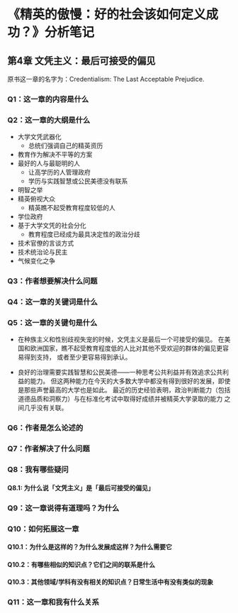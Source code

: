 # 《精英的傲慢：好的社会该如何定义成功？》分析笔记

## 第4章 文凭主义：最后可接受的偏见

原书这一章的名字为：Credentialism: The Last Acceptable Prejudice.

### Q1：这一章的内容是什么

### Q2：这一章的大纲是什么

- 大学文凭武器化
  - 总统们强调自己的精英资历
- 教育作为解决不平等的方案
- 最好的人与最聪明的人
  - 让高学历的人管理政府
  - 学历与实践智慧或公民美德没有联系
- 明智之举
- 精英俯视大众
  - 精英瞧不起受教育程度较低的人
- 学位政府
- 基于大学文凭的社会分化
  - 教育程度已经成为最具决定性的政治分歧
- 技术官僚的言谈方式
- 技术统治论与民主
- 气候变化之争

### Q3：作者想要解决什么问题

### Q4：这一章的关键词是什么

### Q5：这一章的关键句是什么

- 在种族主义和性别歧视失宠的时候，文凭主义是最后一个可接受的偏见。
  在美国和欧洲国家，瞧不起受教育程度低的人比对其他不受欢迎的群体的偏见更容易得到支持，
  或者至少更容易得到承认。

- 良好的治理需要实践智慧和公民美德——一种思考公共利益并有效追求公共利益的能力。
   但这两种能力在今天的大多数大学中都没有得到很好的发展，即使是那些声誉最高的大学也是如此。
   最近的历史经验表明，政治判断能力（包括道德品质和洞察力）与在标准化考试中取得好成绩并被精英大学录取的能力
   之间几乎没有关联。

### Q6：作者是怎么论述的

### Q7：作者解决了什么问题

### Q8：我有哪些疑问

#### Q8.1: 为什么说「文凭主义」是「最后可接受的偏见」

### Q9：这一章说得有道理吗？为什么

### Q10：如何拓展这一章

#### Q10.1：为什么是这样的？为什么发展成这样？为什么需要它

#### Q10.2：有哪些相似的知识点？它们之间的联系是什么

#### Q10.3：其他领域/学科有没有相关的知识点？日常生活中有没有类似的现象

### Q11：这一章和我有什么关系
